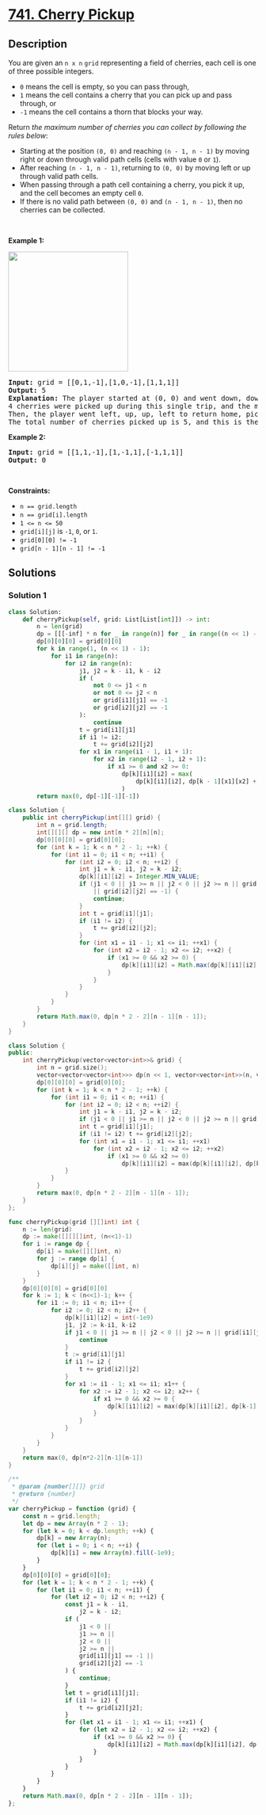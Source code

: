 # [741. Cherry Pickup](https://leetcode.com/problems/cherry-pickup)


## Description

<p>You are given an <code>n x n</code> <code>grid</code> representing a field of cherries, each cell is one of three possible integers.</p>

<ul>
	<li><code>0</code> means the cell is empty, so you can pass through,</li>
	<li><code>1</code> means the cell contains a cherry that you can pick up and pass through, or</li>
	<li><code>-1</code> means the cell contains a thorn that blocks your way.</li>
</ul>

<p>Return <em>the maximum number of cherries you can collect by following the rules below</em>:</p>

<ul>
	<li>Starting at the position <code>(0, 0)</code> and reaching <code>(n - 1, n - 1)</code> by moving right or down through valid path cells (cells with value <code>0</code> or <code>1</code>).</li>
	<li>After reaching <code>(n - 1, n - 1)</code>, returning to <code>(0, 0)</code> by moving left or up through valid path cells.</li>
	<li>When passing through a path cell containing a cherry, you pick it up, and the cell becomes an empty cell <code>0</code>.</li>
	<li>If there is no valid path between <code>(0, 0)</code> and <code>(n - 1, n - 1)</code>, then no cherries can be collected.</li>
</ul>

<p>&nbsp;</p>
<p><strong class="example">Example 1:</strong></p>
<img alt="" src="https://spcdn.pages.dev/leetcode/problems/0741.Cherry%20Pickup/images/grid.jpg" style="width: 242px; height: 242px;" />
<pre>
<strong>Input:</strong> grid = [[0,1,-1],[1,0,-1],[1,1,1]]
<strong>Output:</strong> 5
<strong>Explanation:</strong> The player started at (0, 0) and went down, down, right right to reach (2, 2).
4 cherries were picked up during this single trip, and the matrix becomes [[0,1,-1],[0,0,-1],[0,0,0]].
Then, the player went left, up, up, left to return home, picking up one more cherry.
The total number of cherries picked up is 5, and this is the maximum possible.
</pre>

<p><strong class="example">Example 2:</strong></p>

<pre>
<strong>Input:</strong> grid = [[1,1,-1],[1,-1,1],[-1,1,1]]
<strong>Output:</strong> 0
</pre>

<p>&nbsp;</p>
<p><strong>Constraints:</strong></p>

<ul>
	<li><code>n == grid.length</code></li>
	<li><code>n == grid[i].length</code></li>
	<li><code>1 &lt;= n &lt;= 50</code></li>
	<li><code>grid[i][j]</code> is <code>-1</code>, <code>0</code>, or <code>1</code>.</li>
	<li><code>grid[0][0] != -1</code></li>
	<li><code>grid[n - 1][n - 1] != -1</code></li>
</ul>

## Solutions

### Solution 1

<!-- tabs:start -->

```python
class Solution:
    def cherryPickup(self, grid: List[List[int]]) -> int:
        n = len(grid)
        dp = [[[-inf] * n for _ in range(n)] for _ in range((n << 1) - 1)]
        dp[0][0][0] = grid[0][0]
        for k in range(1, (n << 1) - 1):
            for i1 in range(n):
                for i2 in range(n):
                    j1, j2 = k - i1, k - i2
                    if (
                        not 0 <= j1 < n
                        or not 0 <= j2 < n
                        or grid[i1][j1] == -1
                        or grid[i2][j2] == -1
                    ):
                        continue
                    t = grid[i1][j1]
                    if i1 != i2:
                        t += grid[i2][j2]
                    for x1 in range(i1 - 1, i1 + 1):
                        for x2 in range(i2 - 1, i2 + 1):
                            if x1 >= 0 and x2 >= 0:
                                dp[k][i1][i2] = max(
                                    dp[k][i1][i2], dp[k - 1][x1][x2] + t
                                )
        return max(0, dp[-1][-1][-1])
```

```java
class Solution {
    public int cherryPickup(int[][] grid) {
        int n = grid.length;
        int[][][] dp = new int[n * 2][n][n];
        dp[0][0][0] = grid[0][0];
        for (int k = 1; k < n * 2 - 1; ++k) {
            for (int i1 = 0; i1 < n; ++i1) {
                for (int i2 = 0; i2 < n; ++i2) {
                    int j1 = k - i1, j2 = k - i2;
                    dp[k][i1][i2] = Integer.MIN_VALUE;
                    if (j1 < 0 || j1 >= n || j2 < 0 || j2 >= n || grid[i1][j1] == -1
                        || grid[i2][j2] == -1) {
                        continue;
                    }
                    int t = grid[i1][j1];
                    if (i1 != i2) {
                        t += grid[i2][j2];
                    }
                    for (int x1 = i1 - 1; x1 <= i1; ++x1) {
                        for (int x2 = i2 - 1; x2 <= i2; ++x2) {
                            if (x1 >= 0 && x2 >= 0) {
                                dp[k][i1][i2] = Math.max(dp[k][i1][i2], dp[k - 1][x1][x2] + t);
                            }
                        }
                    }
                }
            }
        }
        return Math.max(0, dp[n * 2 - 2][n - 1][n - 1]);
    }
}
```

```cpp
class Solution {
public:
    int cherryPickup(vector<vector<int>>& grid) {
        int n = grid.size();
        vector<vector<vector<int>>> dp(n << 1, vector<vector<int>>(n, vector<int>(n, -1e9)));
        dp[0][0][0] = grid[0][0];
        for (int k = 1; k < n * 2 - 1; ++k) {
            for (int i1 = 0; i1 < n; ++i1) {
                for (int i2 = 0; i2 < n; ++i2) {
                    int j1 = k - i1, j2 = k - i2;
                    if (j1 < 0 || j1 >= n || j2 < 0 || j2 >= n || grid[i1][j1] == -1 || grid[i2][j2] == -1) continue;
                    int t = grid[i1][j1];
                    if (i1 != i2) t += grid[i2][j2];
                    for (int x1 = i1 - 1; x1 <= i1; ++x1)
                        for (int x2 = i2 - 1; x2 <= i2; ++x2)
                            if (x1 >= 0 && x2 >= 0)
                                dp[k][i1][i2] = max(dp[k][i1][i2], dp[k - 1][x1][x2] + t);
                }
            }
        }
        return max(0, dp[n * 2 - 2][n - 1][n - 1]);
    }
};
```

```go
func cherryPickup(grid [][]int) int {
	n := len(grid)
	dp := make([][][]int, (n<<1)-1)
	for i := range dp {
		dp[i] = make([][]int, n)
		for j := range dp[i] {
			dp[i][j] = make([]int, n)
		}
	}
	dp[0][0][0] = grid[0][0]
	for k := 1; k < (n<<1)-1; k++ {
		for i1 := 0; i1 < n; i1++ {
			for i2 := 0; i2 < n; i2++ {
				dp[k][i1][i2] = int(-1e9)
				j1, j2 := k-i1, k-i2
				if j1 < 0 || j1 >= n || j2 < 0 || j2 >= n || grid[i1][j1] == -1 || grid[i2][j2] == -1 {
					continue
				}
				t := grid[i1][j1]
				if i1 != i2 {
					t += grid[i2][j2]
				}
				for x1 := i1 - 1; x1 <= i1; x1++ {
					for x2 := i2 - 1; x2 <= i2; x2++ {
						if x1 >= 0 && x2 >= 0 {
							dp[k][i1][i2] = max(dp[k][i1][i2], dp[k-1][x1][x2]+t)
						}
					}
				}
			}
		}
	}
	return max(0, dp[n*2-2][n-1][n-1])
}
```

```js
/**
 * @param {number[][]} grid
 * @return {number}
 */
var cherryPickup = function (grid) {
    const n = grid.length;
    let dp = new Array(n * 2 - 1);
    for (let k = 0; k < dp.length; ++k) {
        dp[k] = new Array(n);
        for (let i = 0; i < n; ++i) {
            dp[k][i] = new Array(n).fill(-1e9);
        }
    }
    dp[0][0][0] = grid[0][0];
    for (let k = 1; k < n * 2 - 1; ++k) {
        for (let i1 = 0; i1 < n; ++i1) {
            for (let i2 = 0; i2 < n; ++i2) {
                const j1 = k - i1,
                    j2 = k - i2;
                if (
                    j1 < 0 ||
                    j1 >= n ||
                    j2 < 0 ||
                    j2 >= n ||
                    grid[i1][j1] == -1 ||
                    grid[i2][j2] == -1
                ) {
                    continue;
                }
                let t = grid[i1][j1];
                if (i1 != i2) {
                    t += grid[i2][j2];
                }
                for (let x1 = i1 - 1; x1 <= i1; ++x1) {
                    for (let x2 = i2 - 1; x2 <= i2; ++x2) {
                        if (x1 >= 0 && x2 >= 0) {
                            dp[k][i1][i2] = Math.max(dp[k][i1][i2], dp[k - 1][x1][x2] + t);
                        }
                    }
                }
            }
        }
    }
    return Math.max(0, dp[n * 2 - 2][n - 1][n - 1]);
};
```

<!-- tabs:end -->

<!-- end -->
